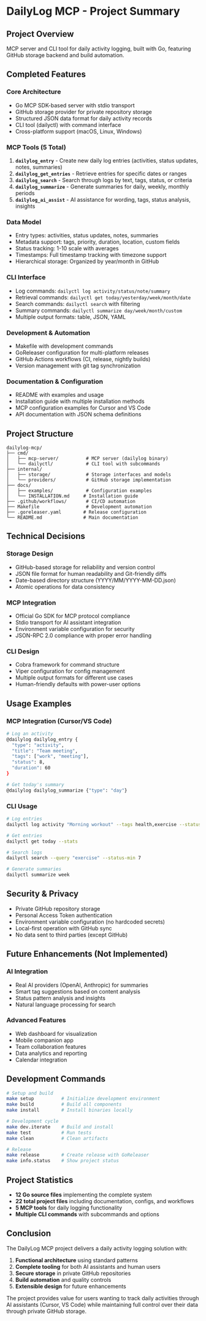 # DailyLog MCP - Project Summary

## Project Overview

MCP server and CLI tool for daily activity logging, built with Go, featuring GitHub storage backend and build automation.

## Completed Features

### Core Architecture
- Go MCP SDK-based server with stdio transport
- GitHub storage provider for private repository storage
- Structured JSON data format for daily activity records
- CLI tool (dailyctl) with command interface
- Cross-platform support (macOS, Linux, Windows)

### MCP Tools (5 Total)
1. **`dailylog_entry`** - Create new daily log entries (activities, status updates, notes, summaries)
2. **`dailylog_get_entries`** - Retrieve entries for specific dates or ranges
3. **`dailylog_search`** - Search through logs by text, tags, status, or criteria
4. **`dailylog_summarize`** - Generate summaries for daily, weekly, monthly periods
5. **`dailylog_ai_assist`** - AI assistance for wording, tags, status analysis, insights

### Data Model
- Entry types: activities, status updates, notes, summaries
- Metadata support: tags, priority, duration, location, custom fields
- Status tracking: 1-10 scale with averages
- Timestamps: Full timestamp tracking with timezone support
- Hierarchical storage: Organized by year/month in GitHub

### CLI Interface
- Log commands: `dailyctl log activity/status/note/summary`
- Retrieval commands: `dailyctl get today/yesterday/week/month/date`
- Search commands: `dailyctl search` with filtering
- Summary commands: `dailyctl summarize day/week/month/custom`
- Multiple output formats: table, JSON, YAML

### Development & Automation
- Makefile with development commands
- GoReleaser configuration for multi-platform releases
- GitHub Actions workflows (CI, release, nightly builds)
- Version management with git tag synchronization

### Documentation & Configuration
- README with examples and usage
- Installation guide with multiple installation methods
- MCP configuration examples for Cursor and VS Code
- API documentation with JSON schema definitions

## Project Structure

```
dailylog-mcp/
├── cmd/
│   ├── mcp-server/          # MCP server (dailylog binary)
│   └── dailyctl/            # CLI tool with subcommands
├── internal/
│   ├── storage/             # Storage interfaces and models
│   └── providers/           # GitHub storage implementation
├── docs/
│   ├── examples/            # Configuration examples
│   └── INSTALLATION.md     # Installation guide
├── .github/workflows/       # CI/CD automation
├── Makefile                 # Development automation
├── .goreleaser.yaml        # Release configuration
└── README.md               # Main documentation
```

## Technical Decisions

### Storage Design
- GitHub-based storage for reliability and version control
- JSON file format for human readability and Git-friendly diffs
- Date-based directory structure (YYYY/MM/YYYY-MM-DD.json)
- Atomic operations for data consistency

### MCP Integration
- Official Go SDK for MCP protocol compliance
- Stdio transport for AI assistant integration
- Environment variable configuration for security
- JSON-RPC 2.0 compliance with proper error handling

### CLI Design
- Cobra framework for command structure
- Viper configuration for config management
- Multiple output formats for different use cases
- Human-friendly defaults with power-user options

## Usage Examples

### MCP Integration (Cursor/VS Code)
```bash
# Log an activity
@dailylog dailylog_entry {
  "type": "activity",
  "title": "Team meeting",
  "tags": ["work", "meeting"],
  "status": 8,
  "duration": 60
}

# Get today's summary
@dailylog dailylog_summarize {"type": "day"}
```

### CLI Usage
```bash
# Log entries
dailyctl log activity "Morning workout" --tags health,exercise --status 9

# Get entries
dailyctl get today --stats

# Search logs
dailyctl search --query "exercise" --status-min 7

# Generate summaries
dailyctl summarize week
```

## Security & Privacy

- Private GitHub repository storage
- Personal Access Token authentication
- Environment variable configuration (no hardcoded secrets)
- Local-first operation with GitHub sync
- No data sent to third parties (except GitHub)

## Future Enhancements (Not Implemented)

### AI Integration
- Real AI providers (OpenAI, Anthropic) for summaries
- Smart tag suggestions based on content analysis
- Status pattern analysis and insights
- Natural language processing for search

### Advanced Features
- Web dashboard for visualization
- Mobile companion app
- Team collaboration features
- Data analytics and reporting
- Calendar integration

## Development Commands

```bash
# Setup and build
make setup          # Initialize development environment
make build          # Build all components
make install        # Install binaries locally

# Development cycle
make dev.iterate    # Build and install
make test           # Run tests
make clean          # Clean artifacts

# Release
make release        # Create release with GoReleaser
make info.status    # Show project status
```

## Project Statistics

- **12 Go source files** implementing the complete system
- **22 total project files** including documentation, configs, and workflows
- **5 MCP tools** for daily logging functionality
- **Multiple CLI commands** with subcommands and options

## Conclusion

The DailyLog MCP project delivers a daily activity logging solution with:

1. **Functional architecture** using standard patterns
2. **Complete tooling** for both AI assistants and human users
3. **Secure storage** in private GitHub repositories
4. **Build automation** and quality controls
5. **Extensible design** for future enhancements

The project provides value for users wanting to track daily activities through AI assistants (Cursor, VS Code) while maintaining full control over their data through private GitHub storage.